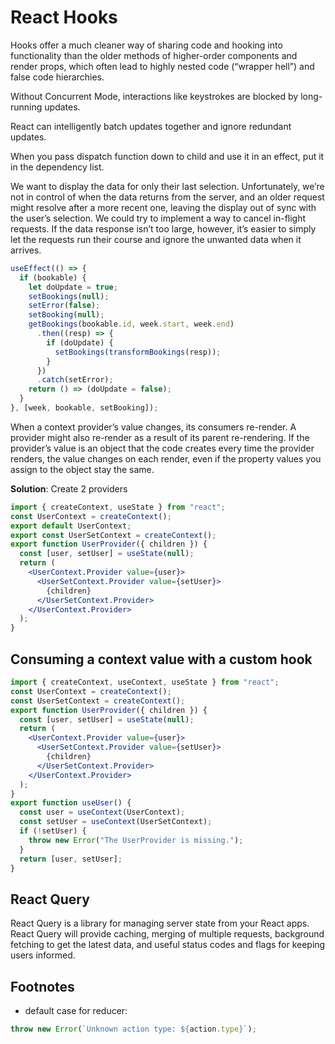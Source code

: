 # React Hooks

Hooks offer a much cleaner way of sharing code and hooking into functionality than the older methods of higher-order components and render props, which often lead to highly nested code (“wrapper hell”) and false code hierarchies.

Without Concurrent Mode, interactions like keystrokes are blocked by long-running updates.

React can intelligently batch updates together and ignore redundant updates.

When you pass dispatch function down to child and use it in an effect, put it in the dependency list.

We want to display the data for only their last selection. Unfortunately, we’re not in control of when the data returns from the server, and an older request might resolve after a more recent one, leaving the display out of sync with the user’s selection.
We could try to implement a way to cancel in-flight requests. If the data response isn’t too large, however, it’s easier to simply let the requests run their course and ignore the unwanted data when it arrives.

```jsx
useEffect(() => {
  if (bookable) {
    let doUpdate = true;
    setBookings(null);
    setError(false);
    setBooking(null);
    getBookings(bookable.id, week.start, week.end)
      .then((resp) => {
        if (doUpdate) {
          setBookings(transformBookings(resp));
        }
      })
      .catch(setError);
    return () => (doUpdate = false);
  }
}, [week, bookable, setBooking]);
```

When a context provider’s value changes, its consumers re-render. A provider might also re-render as a result of its parent re-rendering.
If the provider’s value is an object that the code creates every time the provider renders, the value changes on each render, even if the property values you assign to the object stay the same.

**Solution**: Create 2 providers

```jsx
import { createContext, useState } from "react";
const UserContext = createContext();
export default UserContext;
export const UserSetContext = createContext();
export function UserProvider({ children }) {
  const [user, setUser] = useState(null);
  return (
    <UserContext.Provider value={user}>
      <UserSetContext.Provider value={setUser}>
        {children}
      </UserSetContext.Provider>
    </UserContext.Provider>
  );
}
```

## Consuming a context value with a custom hook

```jsx
import { createContext, useContext, useState } from "react";
const UserContext = createContext();
const UserSetContext = createContext();
export function UserProvider({ children }) {
  const [user, setUser] = useState(null);
  return (
    <UserContext.Provider value={user}>
      <UserSetContext.Provider value={setUser}>
        {children}
      </UserSetContext.Provider>
    </UserContext.Provider>
  );
}
export function useUser() {
  const user = useContext(UserContext);
  const setUser = useContext(UserSetContext);
  if (!setUser) {
    throw new Error("The UserProvider is missing.");
  }
  return [user, setUser];
}
```

## React Query

React Query is a library for managing server state from your React apps. React Query will provide caching, merging of multiple requests, background fetching to get the latest data, and useful status codes and flags for keeping users informed.

## Footnotes

- default case for reducer:

```jsx
throw new Error(`Unknown action type: ${action.type}`);
```
